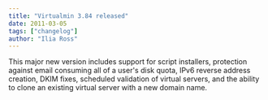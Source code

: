 ```yaml
---
title: "Virtualmin 3.84 released"
date: 2011-03-05
tags: ["changelog"]
author: "Ilia Ross"
---
```


This major new version includes support for script installers, protection against email consuming all of a user's disk quota, IPv6 reverse address creation, DKIM fixes, scheduled validation of virtual servers, and the ability to clone an existing virtual server with a new domain name.
